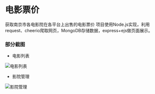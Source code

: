 # 电影票价

获取南京市各电影院在各平台上出售的电影票价
项目使用Node.js实现，利用request、cheerio爬取网页，MongoDB存储数据，express+ejs做页面展示。

### 部分截图

- 电影列表

![电影列表](https://github.com/LiangCY/MovieTickets/tree/master/screenshots/movies.jpg)

- 影院管理

![影院管理](https://github.com/LiangCY/MovieTickets/tree/master/screenshots/cinemas.jpg)
